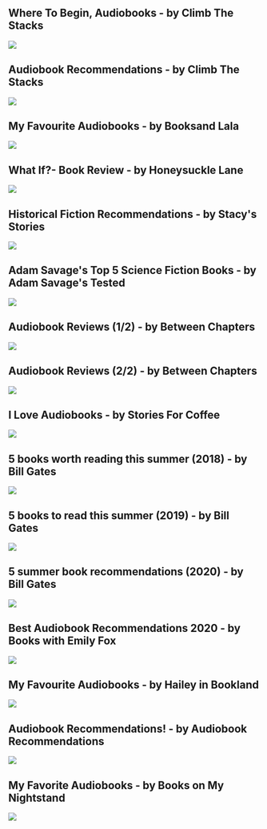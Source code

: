 Where To Begin, Audiobooks - by Climb The Stacks
------------------------------------------------

[![]( /image/yid-5RrNtDWYIhc.jpg)](https://www.youtube.com/watch?v=5RrNtDWYIhc)

Audiobook Recommendations - by Climb The Stacks
-----------------------------------------------

[![]( /image/yid-nNg4iYShQYU.jpg)](https://www.youtube.com/watch?v=nNg4iYShQYU)

My Favourite Audiobooks - by Booksand Lala
------------------------------------------

[![]( /image/yid-JPR0e_QqNi0.jpg)](https://www.youtube.com/watch?v=JPR0e_QqNi0)

What If?- Book Review - by Honeysuckle Lane
-------------------------------------------

[![]( /image/yid-WZF2MRw4TOo.jpg)](https://www.youtube.com/watch?v=WZF2MRw4TOo)

Historical Fiction Recommendations - by Stacy's Stories
-------------------------------------------------------

[![]( /image/yid-TnmBDCCjxug.jpg)](https://www.youtube.com/watch?v=TnmBDCCjxug)

Adam Savage's Top 5 Science Fiction Books - by Adam Savage's Tested
-------------------------------------------------------------------

[![]( /image/yid-zIlTuZUL02I.jpg)](https://www.youtube.com/watch?v=zIlTuZUL02I)

Audiobook Reviews (1/2) - by Between Chapters
---------------------------------------------

[![]( /image/yid-kR4zMdIeDPI.jpg)](https://www.youtube.com/watch?v=kR4zMdIeDPI)

Audiobook Reviews (2/2) - by Between Chapters
---------------------------------------------

[![]( /image/yid-6dJ7KARhOM8.jpg)](https://www.youtube.com/watch?v=6dJ7KARhOM8)

I Love Audiobooks - by Stories For Coffee
-----------------------------------------

[![]( /image/yid-StGRl7ElkEI.jpg)](https://www.youtube.com/watch?v=StGRl7ElkEI)

5 books worth reading this summer (2018) - by Bill Gates
--------------------------------------------------------

[![]( /image/yid-pwGbwYAfSmg.jpg)](https://www.youtube.com/watch?v=pwGbwYAfSmg)

5 books to read this summer (2019) - by Bill Gates
--------------------------------------------------

[![]( /image/yid-gTjXTRz4dDw.jpg)](https://www.youtube.com/watch?v=gTjXTRz4dDw)

5 summer book recommendations (2020) - by Bill Gates
----------------------------------------------------

[![]( /image/yid-4R8CB0QqTA8.jpg)](https://www.youtube.com/watch?v=4R8CB0QqTA8)

Best Audiobook Recommendations 2020 - by Books with Emily Fox
-------------------------------------------------------------

[![]( /image/yid-8EcoYLGTZtM.jpg)](https://www.youtube.com/watch?v=8EcoYLGTZtM)

My Favourite Audiobooks - by Hailey in Bookland
-----------------------------------------------

[![]( /image/yid-VAq8uhwQ9pY.jpg)](https://www.youtube.com/watch?v=VAq8uhwQ9pY)

Audiobook Recommendations! - by Audiobook Recommendations
---------------------------------------------------------

[![]( /image/yid-DWDb8zu1__g.jpg)](https://www.youtube.com/watch?v=DWDb8zu1__g)

My Favorite Audiobooks - by Books on My Nightstand
--------------------------------------------------

[![]( /image/yid-i8yyTuzcp64.jpg)](https://www.youtube.com/watch?v=i8yyTuzcp64)